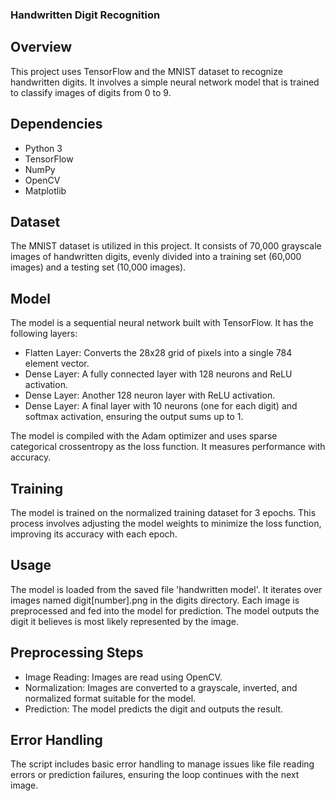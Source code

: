 ### Handwritten Digit Recognition

## Overview
This project uses TensorFlow and the MNIST dataset to recognize handwritten digits. It involves a simple neural network model that is trained to classify images of digits from 0 to 9.

## Dependencies
- Python 3
- TensorFlow
- NumPy
- OpenCV
- Matplotlib
## Dataset
The MNIST dataset is utilized in this project. It consists of 70,000 grayscale images of handwritten digits, evenly divided into a training set (60,000 images) and a testing set (10,000 images).

## Model
The model is a sequential neural network built with TensorFlow. It has the following layers:

- Flatten Layer: Converts the 28x28 grid of pixels into a single 784 element vector.
- Dense Layer: A fully connected layer with 128 neurons and ReLU activation.
- Dense Layer: Another 128 neuron layer with ReLU activation.
- Dense Layer: A final layer with 10 neurons (one for each digit) and softmax activation, ensuring the output sums up to 1.
  
The model is compiled with the Adam optimizer and uses sparse categorical crossentropy as the loss function. It measures performance with accuracy.
## Training
The model is trained on the normalized training dataset for 3 epochs. This process involves adjusting the model weights to minimize the loss function, improving its accuracy with each epoch.

## Usage

The model is loaded from the saved file 'handwritten model'.
It iterates over images named digit[number].png in the digits directory.
Each image is preprocessed and fed into the model for prediction.
The model outputs the digit it believes is most likely represented by the image.
## Preprocessing Steps
- Image Reading: Images are read using OpenCV.
- Normalization: Images are converted to a grayscale, inverted, and normalized format suitable for the model.
- Prediction: The model predicts the digit and outputs the result.
## Error Handling
The script includes basic error handling to manage issues like file reading errors or prediction failures, ensuring the loop continues with the next image.
